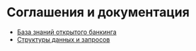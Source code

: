 # Соглашения и документация

<!-- TOC -->
* [База знаний открытого банкинга](https://wiki.openbankingrussia.ru/ru/standarts)
* [Структуры данных и запросов](./OpenBankingApi.md)
<!-- TOC -->